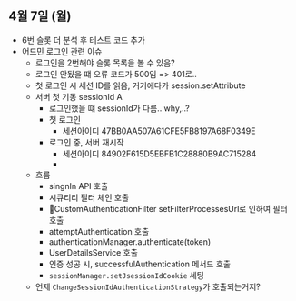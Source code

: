 
## 4월 7일 (월)

- 6번 슬롯 더 분석 후 테스트 코드 추가
- 어드민 로그인 관련 이슈
	- 로그인을 2번해야 슬롯 목록을 볼 수 있음?
	- 로그인 안됬을 떄 오류 코드가 500임 => 401로..
	- 첫 로그인 시 세션 ID를 읽음, 거기에다가 session.setAttribute
	- 서버 첫 기동 sessionId A
		- 로그인했을 떄 sessionId가 다름.. why,..?
		- 첫 로그인
			- 세션아이디 47BB0AA507A61CFE5FB8197A68F0349E
		- 로그인 중, 서버 재시작
			- 세션아이디 84902F615D5EBFB1C28880B9AC715284
			- 
	- 흐름
		- singnIn API 호출
		- 시큐티리 필터 체인 호출
		- CustomAuthenticationFilter setFilterProcessesUrl로 인하여 필터 호출
		- attemptAuthentication 호출
		- authenticationManager.authenticate(token)
		- UserDetailsService 호출
		- 인증 성공 시, successfulAuthentication 메서드 호출
		- `sessionManager.setJsessionIdCookie` 세팅
	- 언제 `ChangeSessionIdAuthenticationStrategy`가 호출되는거지?